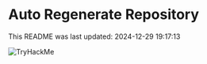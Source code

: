 # Auto Regenerate Repository

This README was last updated: 2024-12-29 19:17:13

 ![TryHackMe](https://tryhackme.com/badge/533634)